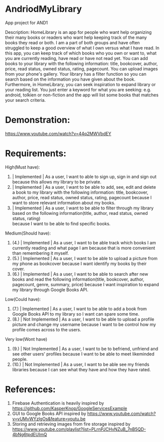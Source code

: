 # AndriodMyLibrary
App project for AND1

Description:
HomeLibrary is an app for people who want help organizing their many books or readers who want help keeping track of the many books they read or both. 
I am a part of both groups and have often struggled to keep a good overview of what I own versus what I have read.
In this app, you can keep track of which books who you own or want to, what you are currently reading, have read or have not read yet. 
You can add books to your library with the following information: title, bookcover, author, price, read status, owned status, rating, pagecount. You can upload images from your phone's gallery.
Your library has a filter function so you can search based on the information you have given about the book. 
Furthermore, in HomeLibrary, you can seek inspiration to expand library or your reading list. You just enter a keyword for what you are seeking: e.g. android, tolkien or non-fiction
and the app will list some books that matches your search criteria.

# Demonstration:
https://www.youtube.com/watch?v=44q2MWVbdEY

# Requirements:

High(Must have):
1. | Implemented | As a user, I want to able to sign up, sign in and sign out because this allows my library to be private.                                               
2. | Implemented | As a user, I want to be able to add, see, edit and delete a book to my library with the following information: 
title, bookcover, author, price, read status, owned status, rating, pagecount because I want to store relevant information about my books.                
3. | Implemented | As a user, I want to be able to filter through my library based on the following information(title, author, read status, owned status, rating)         
because I want to be able to find specific books.

Medium(Should have): 
1. (4.) | Implemented | As a user, I want to be able track which books I am currently reading and what page I am because that is more convenient than remembering it myself. 
2. (5.) | Implemented | As a user, I want to be able to upload a picture from my phone as bookcover because I want identify my books by their cover.                         
3. (6.) | Implemented | As a user, I want to be able to search after new books and read the following information(title, bookcover, author, pagecount, genre, summary, price) 
because I want inspiration to expand my library through Google Books API.                                                                                

Low(Could have): 
1. (7.) | Implemented | As a user, I want to be able to add a book from Google Books API to my library so I want can spare some time.                         
2. (8.) | Not Implemented | As a user, I want to be able to upload a profile picture and change my username because I want to be control how my profile comes across to the users. 

Very low(Wont have)
1. (9.) | Not Implemented | As a user, I want to be to befriend, unfriend and see other users' profiles because I want to be able to meet likeminded people.                     
2. (10.) | Not Implemented | As a user, I want to be able see my friends libraries because I can see what they have and how they have rated.                                     

# References:
1. Firebase Authentication is heavily inspired by https://github.com/KasperKnop/GoogleServicesExample
2. GUI to Google Books API inspired by https://www.youtube.com/watch?v=vUMvWYzlgOs&feature=youtu.be
3. Storing and retrieving images from fire storage inspired by https://www.youtube.com/playlist?list=PLrnPJCHvNZuB_7nB5QD-4bNg6tpdEUImQ
